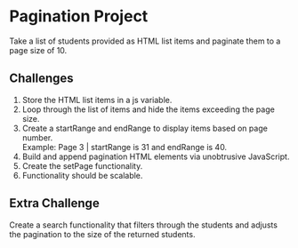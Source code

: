 # Pagination Project

Take a list of students provided as HTML list items and paginate them to a page size of 10. 

## Challenges
<ol>
    <li> Store the HTML list items in a js variable.</li>
    <li> Loop through the list of items and hide the items exceeding the page size.</li>
    <li> Create a startRange and endRange to display items based on page number.
    <br /> Example: Page 3 | startRange is 31 and endRange is 40.</li>
    <li> Build and append pagination HTML elements via unobtrusive JavaScript.</li>
    <li> Create the setPage functionality.</li>
    <li> Functionality should be scalable.</li>
</ol>

## Extra Challenge

Create a search functionality that filters through the students and adjusts the pagination to the size of the returned students.


